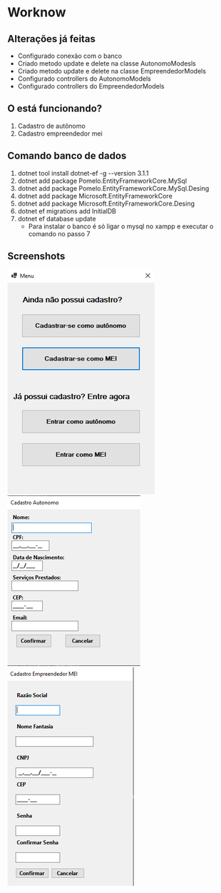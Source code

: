 # Worknow

## Alterações já feitas
- Configurado conexão com o banco
- Criado metodo update e delete na classe AutonomoModesls
- Criado metodo update e delete na classe EmpreendedorModels
- Configurado controllers do AutonomoModels
- Configurado controllers do EmpreendedorModels<br>

## O está funcionando?
1. Cadastro de autônomo
2. Cadastro empreendedor mei 

## Comando banco de dados
1. dotnet tool install dotnet-ef -g --version 3.1.1
2. dotnet add package Pomelo.EntityFrameworkCore.MySql
3. dotnet add package Pomelo.EntityFrameworkCore.MySql.Desing
4. dotnet add package Microsoft.EntityFrameworkCore
5. dotnet add package Microsoft.EntityFrameworkCore.Desing
6. dotnet ef migrations add InitialDB
7. dotnet ef database update
    - Para instalar o banco é só ligar o mysql no xampp e executar o comando no passo 7

## Screenshots
![Alt text](/Screenshot/Menu.png?raw=true "Menu")
![Alt text](/Screenshot/Cadastro_Autonomo.png?raw=true "Cadastro Autônomo")
![Alt text](/Screenshot/Cadastro_EmpMei.png?raw=true "Cadastro Emp. MEI")
